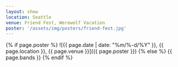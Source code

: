 ```yaml
---
layout: show
location: Seattle
venue: Friend Fest, Werewolf Vacation
poster: '/assets/img/posters/friend-fest.jpg'
---
```


{% if page.poster %}
![{{ page.date | date: "%m/%-d/%Y" }}, {{ page.location }}, {{ page.venue }}]({{ page.poster }})
{% else %}
{{ page.bands }}
{% endif %}

